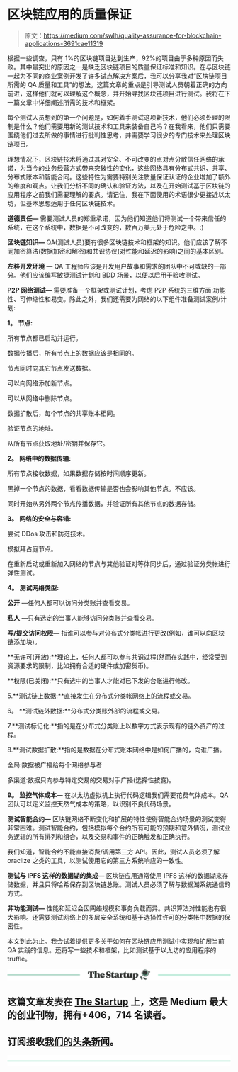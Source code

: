 # 区块链应用的质量保证

> 原文：<https://medium.com/swlh/quality-assurance-for-blockchain-applications-3691cae11319>

根据一些调查，只有 1%的区块链项目达到生产，92%的项目由于多种原因而失败。其中最突出的原因之一是缺乏区块链项目的质量保证标准和知识。在与区块链一起为不同的商业案例开发了许多试点解决方案后，我可以分享我对“区块链项目所需的 QA 质量和工具”的想法。这篇文章的重点是引导测试人员朝着正确的方向前进，这样他们就可以理解这个概念，并开始寻找区块链项目进行测试。我将在下一篇文章中详细阐述所需的技术和框架。

每个测试人员想到的第一个问题是，如何着手测试这项新技术，他们必须处理的限制是什么？他们需要用新的测试技术和工具来装备自己吗？在我看来，他们只需要围绕他们过去所做的事情进行批判性思考，并需要学习很少的专门技术来处理区块链项目。

理想情况下，区块链技术将通过其对安全、不可改变的点对点分散信任网络的承诺，为当今的业务经营方式带来突破性的变化，这些网络具有分布式共识、共享、分布式账本和智能合同。这些特性为需要特别关注质量保证认证的企业增加了额外的维度和观点。让我们分析不同的确认和验证方法，以及在开始测试基于区块链的应用程序之前我们需要理解的要点。请记住，我在下面使用的术语很少更接近以太坊，但基本思想适用于任何区块链技术。

**道德责任—** 需要测试人员的郑重承诺，因为他们知道他们将测试一个带来信任的系统，在这个系统中，数据是不可改变的，数百万美元处于危险之中。:)

**区块链知识—** QA(测试人员)要有很多区块链技术和框架的知识。他们应该了解不同加密算法(数据加密和解密)和共识协议(对性能和延迟的影响)之间的基本区别。

**左移开发环境** — QA 工程师应该是开发用户故事和需求的团队中不可或缺的一部分。他们应该编写敏捷测试计划和 BDD 场景，以便以后用于验收测试。

**P2P 网络测试—** 需要准备一个框架或测试计划，考虑 P2P 系统的三维方面:功能性、可伸缩性和易变。除此之外，我们还需要为网络的以下组件准备测试案例/计划:

**1。** **节点:**

所有节点都已启动并运行。

数据传播后，所有节点上的数据应该是相同的。

节点同时向其它节点发送数据。

可以向网络添加新节点。

可以从网络中删除节点。

数据扩散后，每个节点的共享账本相同。

验证节点的地址。

从所有节点获取地址/密钥并保存它。

**2。** **网络中的数据传输:**

所有节点接收数据，如果数据存储按时间顺序更新。

黑掉一个节点的数据，看看数据传输是否也会影响其他节点。不应该。

同时开始从另外两个节点传播数据，并验证所有其他节点的数据存储。

**3。** **网络的安全与容错:**

尝试 DDos 攻击和防范技术。

模拟拜占庭节点。

在重新启动或重新加入网络的节点与其他验证对等体同步后，通过验证分类帐进行弹性测试。

**4。** **测试网络类型:**

**公开** —任何人都可以访问分类账并查看交易。

**私人** —只有选定的当事人能够访问分类账并查看交易。

**写/提交访问权限—** 指谁可以参与对分布式分类帐进行更改(例如，谁可以向区块链添加块)。

**无许可(开放):**理论上，任何人都可以参与共识过程(然而在实践中，经常受到资源要求的限制，比如拥有合适的硬件或加密货币)。

**权限(已关闭):**只有选中的当事人才能对已下发的台账进行修改。

5.**测试链上数据:**直接发生在分布式分类帐网络上的流程或交易。

6。 **测试链外数据:**分布式分类账外部的流程或交易。

7.**测试标记化:**指的是在分布式分类账上以数字方式表示现有的链外资产的过程。

8.**测试数据扩散:**指的是数据在分布式账本网络中是如何广播的，向谁广播。

全局:数据被广播给每个网络参与者

多渠道:数据只向参与特定交易的交易对手广播(选择性披露)。

**9。** **监控气体成本—** 在以太坊虚拟机上执行代码逻辑我们需要花费气体成本。QA 团队可以定义监控天然气成本的策略，以识别不良代码场景。

**测试智能合约—** 区块链网络不断变化和扩展的特性使得智能合约场景的测试变得非常困难。测试智能合约，包括模拟每个合约所有可能的预期和意外情况，测试业务逻辑的所有排列和组合，以及交易和事件的正确触发和正确执行。

我们知道，智能合约不能直接消费/调用第三方 API。因此，测试人员必须了解 oraclize 之类的工具，以测试使用它的第三方系统响应的一致性。

**测试与 IPFS 这样的数据湖的集成—** 区块链应用通常使用 IPFS 这样的数据湖来存储数据，并且只将哈希保存到区块链总账。测试人员必须了解与数据湖系统通信的方式。

**非功能测试—** 性能和延迟会因网络规模和事务负载而异。共识算法对性能也有很大影响。还需要测试网络上的多层安全系统和基于选择性许可的分类帐中数据的保密性。

本文到此为止。我会试着提供更多关于如何在区块链应用测试中实现和扩展当前 QA 实践的信息。还将写一些技术和框架，比如测试基于以太坊的应用程序的 truffle。

[![](img/308a8d84fb9b2fab43d66c117fcc4bb4.png)](https://medium.com/swlh)

## 这篇文章发表在 [The Startup](https://medium.com/swlh) 上，这是 Medium 最大的创业刊物，拥有+406，714 名读者。

## 订阅接收[我们的头条新闻](http://growthsupply.com/the-startup-newsletter/)。

[![](img/b0164736ea17a63403e660de5dedf91a.png)](https://medium.com/swlh)